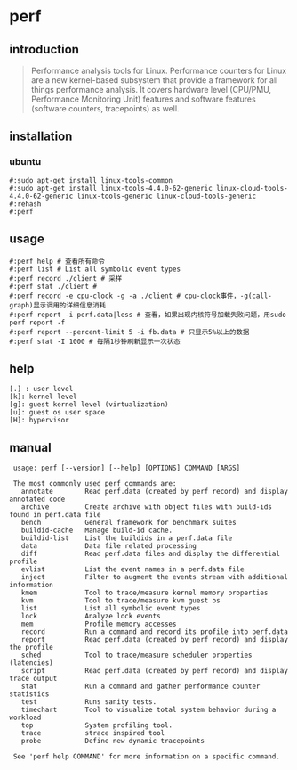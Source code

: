 # perf

## introduction
>Performance analysis tools for Linux.
>Performance counters for Linux are a new kernel-based subsystem that provide a framework for all things
>performance analysis. It covers hardware level (CPU/PMU, Performance Monitoring Unit) features and
>software features (software counters, tracepoints) as well.

## installation

### ubuntu

```shell
#:sudo apt-get install linux-tools-common
#:sudo apt-get install linux-tools-4.4.0-62-generic linux-cloud-tools-4.4.0-62-generic linux-tools-generic linux-cloud-tools-generic
#:rehash
#:perf
```

## usage

```shell
#:perf help # 查看所有命令
#:perf list # List all symbolic event types
#:perf record ./client # 采样
#:perf stat ./client #
#:perf record -e cpu-clock -g -a ./client # cpu-clock事件，-g(call-graph)显示调用的详细信息消耗
#:perf report -i perf.data|less # 查看，如果出现内核符号加载失败问题，用sudo perf report -f
#:perf report --percent-limit 5 -i fb.data # 只显示5%以上的数据
#:perf stat -I 1000 # 每隔1秒钟刷新显示一次状态
```

## help

```text
[.] : user level
[k]: kernel level
[g]: guest kernel level (virtualization)
[u]: guest os user space
[H]: hypervisor
```

## manual

```text
 usage: perf [--version] [--help] [OPTIONS] COMMAND [ARGS]

 The most commonly used perf commands are:
   annotate        Read perf.data (created by perf record) and display annotated code
   archive         Create archive with object files with build-ids found in perf.data file
   bench           General framework for benchmark suites
   buildid-cache   Manage build-id cache.
   buildid-list    List the buildids in a perf.data file
   data            Data file related processing
   diff            Read perf.data files and display the differential profile
   evlist          List the event names in a perf.data file
   inject          Filter to augment the events stream with additional information
   kmem            Tool to trace/measure kernel memory properties
   kvm             Tool to trace/measure kvm guest os
   list            List all symbolic event types
   lock            Analyze lock events
   mem             Profile memory accesses
   record          Run a command and record its profile into perf.data
   report          Read perf.data (created by perf record) and display the profile
   sched           Tool to trace/measure scheduler properties (latencies)
   script          Read perf.data (created by perf record) and display trace output
   stat            Run a command and gather performance counter statistics
   test            Runs sanity tests.
   timechart       Tool to visualize total system behavior during a workload
   top             System profiling tool.
   trace           strace inspired tool
   probe           Define new dynamic tracepoints

 See 'perf help COMMAND' for more information on a specific command.
```
